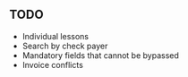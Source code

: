## TODO

- Individual lessons
- Search by check payer
- Mandatory fields that cannot be bypassed
- Invoice conflicts